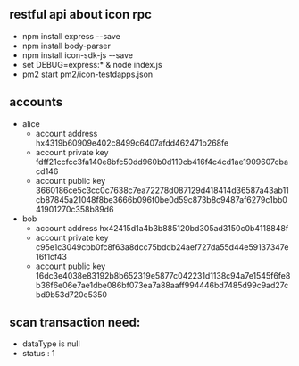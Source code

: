  ## restful api about icon rpc
 * npm install express --save
 * npm install body-parser
 * npm install icon-sdk-js --save
 * set DEBUG=express:* & node index.js
 * pm2 start pm2/icon-testdapps.json

## accounts
* alice
  * account address hx4319b60909e402c8499c6407afdd462471b268fe
  * account private key fdff21ccfcc3fa140e8bfc50dd960b0d119cb416f4c4cd1ae1909607cbacd146
  * account public key 3660186ce5c3cc0c7638c7ea72278d087129d418414d36587a43ab11cb87845a21048f8be3666b096f0be0d59c873b8c9487af6279c1bb041901270c358b89d6
* bob
  * account address hx42415d1a4b3b885120bd305ad3150c0b4118848f
  * account private key c95e1c3049cbb0fc8f63a8dcc75bddb24aef727da55d44e59137347e16f1cf43
  * account public key 16dc3e4038e83192b8b652319e5877c042231d1138c94a7e1545f6fe8b36f6e06e7ae1dbe086bf073ea7a88aaff994446bd7485d99c9ad27cbd9b53d720e5350


## scan transaction need:
* dataType is null
* status : 1